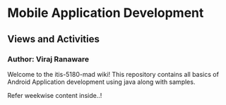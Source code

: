 # Mobile Application Development
## Views and Activities
### Author: Viraj Ranaware

Welcome to the itis-5180-mad wiki! This repository contains all basics of Android Application development using java along with samples. 

Refer weekwise content inside..!
